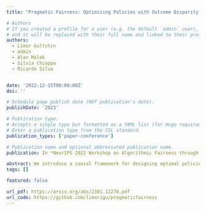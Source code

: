 ```yaml
---
title: "Pragmatic Fairness: Optimizing Policies with Outcome Disparity Control"

# Authors
# If you created a profile for a user (e.g. the default `admin` user), write the username (folder name) here
# and it will be replaced with their full name and linked to their profile.
authors:
  - Limor Gultchin
  - admin
  - Alan Malek
  - Silvia Chiappa
  - Ricardo Silva


date: '2022-12-15T00:00:00Z'
doi: ''

# Schedule page publish date (NOT publication's date).
publishDate: '2023'

# Publication type.
# Accepts a single type but formatted as a YAML list (for Hugo requirements).
# Enter a publication type from the CSL standard.
publication_types: ['paper-conference']

# Publication name and optional abbreviated publication name.
publication: In *NeurIPS 2022 Workshop on Algorithmic Fairness through the Lens of Causality and Privacy*

abstract: We introduce a causal framework for designing optimal policies that satisfy fairness constraints. We take a pragmatic approach asking what we can do with an action space available to us and only with access to historical data. We propose two different fairness constraints, a moderation breaking constraint which aims at blocking moderation paths from the action and sensitive attribute to the outcome, and by that at reducing disparity in outcome levels as much as the provided action space permits; and an equal benefit constraint which aims at distributing gain from the new and maximized policy equally across sensitive attribute levels, and thus at keeping pre-existing preferential treatment in place or avoiding the introduction of new disparity. We introduce practical methods for implementing the constraints and illustrate their uses on experiments with semi-synthetic models.
tags: []

featured: false

url_pdf: https://arxiv.org/abs/2301.12278.pdf
url_code: https://github.com/limorigu/pragmaticfairness
---
```

